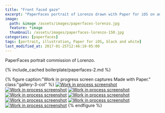 ```yaml
---
title: "Front faced gaze"
excerpt: "PaperFaces portrait of Lorenzo drawn with Paper for iOS on an iPad."
image: 
  path: &image /assets/images/paperfaces-lorenzo.jpg 
  feature: *image
  thumbnail: /assets/images/paperfaces-lorenzo-150.jpg
categories: [paperfaces]
tags: [portrait, illustration, Paper for iOS, black and white]
last_modified_at: 2017-01-25T12:46:10-05:00
---
```


PaperFaces portrait commission of Lorenzo.

{% include_cached boilerplate/paperfaces-2.md %}

{% figure caption:"Work in progress screen captures Made with Paper." class:"gallery-3-col" %}
[![Work in process screenshot](/assets/images/paperfaces-lorenzo-process-1-600.jpg)](/assets/images/paperfaces-lorenzo-process-1-lg.jpg)
[![Work in process screenshot](/assets/images/paperfaces-lorenzo-process-2-600.jpg)](/assets/images/paperfaces-lorenzo-process-2-lg.jpg)
[![Work in process screenshot](/assets/images/paperfaces-lorenzo-process-3-600.jpg)](/assets/images/paperfaces-lorenzo-process-3-lg.jpg)
[![Work in process screenshot](/assets/images/paperfaces-lorenzo-process-4-600.jpg)](/assets/images/paperfaces-lorenzo-process-4-lg.jpg)
[![Work in process screenshot](/assets/images/paperfaces-lorenzo-process-5-600.jpg)](/assets/images/paperfaces-lorenzo-process-5-lg.jpg)
[![Work in process screenshot](/assets/images/paperfaces-lorenzo-process-6-600.jpg)](/assets/images/paperfaces-lorenzo-process-6-lg.jpg)
[![Work in process screenshot](/assets/images/paperfaces-lorenzo-process-7-600.jpg)](/assets/images/paperfaces-lorenzo-process-7-lg.jpg)
[![Work in process screenshot](/assets/images/paperfaces-lorenzo-process-8-600.jpg)](/assets/images/paperfaces-lorenzo-process-8-lg.jpg)
{% endfigure %}
